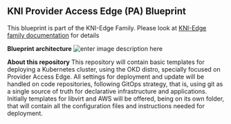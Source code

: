 ## KNI Provider Access Edge (PA) Blueprint
This blueprint is part of the KNI-Edge Family. Please look at [KNI-Edge family documentation](https://wiki.akraino.org/display/AK/Kubernetes-Native+Infrastructure+for+Edge+%28KNI-Edge%29+Family) for details

**Blueprint architecture**
![enter image description here](https://wiki.akraino.org/download/attachments/6128842/PAE_Blueprint.png?version=1&modificationDate=1544049994000&api=v2)

**About this repository**
This repository will contain basic templates for deploying a Kubernetes cluster, using the OKD distro, specially focused on Provider Access Edge. All settings for deployment and update will be handled on code repositories, following GitOps strategy, that is, using git as a single source of truth for declarative infrastructure and applications.
Initially templates for libvirt and AWS will be offered, being on its own folder, that will contain all the configuration files and instructions needed for deployment.

